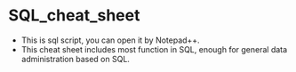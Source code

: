 # SQL_cheat_sheet

- This is sql script, you can open it by Notepad++.
- This cheat sheet includes most function in SQL, enough for general data administration based on SQL.
